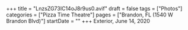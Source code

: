 +++
title = "LnzsZG73IC14oJ8r9us0.avif"
draft = false
tags = ["Photos"]
categories = ["Pizza Time Theatre"]
pages = ["Brandon, FL (1540 W Brandon Blvd)"]
startDate = ""
+++
Exterior, June 14, 2020
